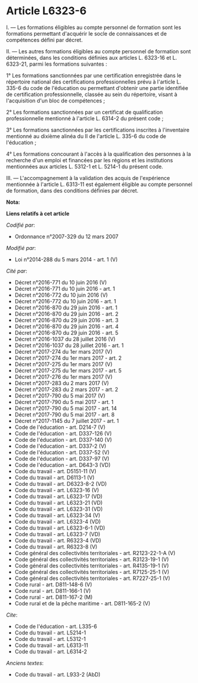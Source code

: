 # Article L6323-6

I. ― Les formations éligibles au compte personnel de formation sont les formations permettant d'acquérir le socle de
connaissances et de compétences défini par décret. 

II. ― Les autres formations éligibles au compte personnel de formation sont déterminées, dans les conditions définies aux
articles L. 6323-16 et L. 6323-21, parmi les formations suivantes : 

1° Les formations sanctionnées par une certification enregistrée dans le répertoire national des certifications
professionnelles prévu à l'article L. 335-6 du code de l'éducation ou permettant d'obtenir une partie identifiée de
certification professionnelle, classée au sein du répertoire, visant à l'acquisition d'un bloc de compétences ; 

2° Les formations sanctionnées par un certificat de qualification professionnelle mentionné à l'article L. 6314-2 du présent
code ; 

3° Les formations sanctionnées par les certifications inscrites à l'inventaire mentionné au dixième alinéa du II de l'article
L. 335-6 du code de l'éducation ; 

4° Les formations concourant à l'accès à la qualification des personnes à la recherche d'un emploi et financées par les
régions et les institutions mentionnées aux articles L. 5312-1 et L. 5214-1 du présent code. 

III. ― L'accompagnement à la validation des acquis de l'expérience mentionnée à l'article L. 6313-11 est également éligible
au compte personnel de formation, dans des conditions définies par décret.

**Nota:**



**Liens relatifs à cet article**

_Codifié par_:

  - Ordonnance n°2007-329 du 12 mars 2007

_Modifié par_:

  - Loi n°2014-288 du 5 mars 2014 - art. 1 (V)

_Cité par_:

  - Décret n°2016-771 du 10 juin 2016 (V)
  - Décret n°2016-771 du 10 juin 2016 - art. 1
  - Décret n°2016-772 du 10 juin 2016 (V)
  - Décret n°2016-772 du 10 juin 2016 - art. 1
  - Décret n°2016-870 du 29 juin 2016 - art. 1
  - Décret n°2016-870 du 29 juin 2016 - art. 2
  - Décret n°2016-870 du 29 juin 2016 - art. 3
  - Décret n°2016-870 du 29 juin 2016 - art. 4
  - Décret n°2016-870 du 29 juin 2016 - art. 5
  - Décret n°2016-1037 du 28 juillet 2016 (V)
  - Décret n°2016-1037 du 28 juillet 2016 - art. 1
  - Décret n°2017-274 du 1er mars 2017 (V)
  - Décret n°2017-274 du 1er mars 2017 - art. 2
  - Décret n°2017-275 du 1er mars 2017 (V)
  - Décret n°2017-275 du 1er mars 2017 - art. 5
  - Décret n°2017-276 du 1er mars 2017 (V)
  - Décret n°2017-283 du 2 mars 2017 (V)
  - Décret n°2017-283 du 2 mars 2017 - art. 2
  - Décret n°2017-790 du 5 mai 2017 (V)
  - Décret n°2017-790 du 5 mai 2017 - art. 1
  - Décret n°2017-790 du 5 mai 2017 - art. 14
  - Décret n°2017-790 du 5 mai 2017 - art. 8
  - Décret n°2017-1145 du 7 juillet 2017 - art. 1
  - Code de l'éducation - art. D214-7 (V)
  - Code de l'éducation - art. D337-126 (V)
  - Code de l'éducation - art. D337-140 (V)
  - Code de l'éducation - art. D337-2 (V)
  - Code de l'éducation - art. D337-52 (V)
  - Code de l'éducation - art. D337-97 (V)
  - Code de l'éducation - art. D643-3 (VD)
  - Code du travail - art. D5151-11 (V)
  - Code du travail - art. D6113-1 (V)
  - Code du travail - art. D6323-8-2 (VD)
  - Code du travail - art. L6323-16 (V)
  - Code du travail - art. L6323-17 (VD)
  - Code du travail - art. L6323-21 (VD)
  - Code du travail - art. L6323-31 (VD)
  - Code du travail - art. L6323-34 (V)
  - Code du travail - art. L6323-4 (VD)
  - Code du travail - art. L6323-6-1 (VD)
  - Code du travail - art. L6323-7 (VD)
  - Code du travail - art. R6323-4 (VD)
  - Code du travail - art. R6323-8 (V)
  - Code général des collectivités territoriales - art. R2123-22-1-A (V)
  - Code général des collectivités territoriales - art. R3123-19-1 (V)
  - Code général des collectivités territoriales - art. R4135-19-1 (V)
  - Code général des collectivités territoriales - art. R7125-25-1 (V)
  - Code général des collectivités territoriales - art. R7227-25-1 (V)
  - Code rural - art. D811-148-6 (V)
  - Code rural - art. D811-166-1 (V)
  - Code rural - art. D811-167-2 (M)
  - Code rural et de la pêche maritime - art. D811-165-2 (V)

_Cite_:

  - Code de l'éducation - art. L335-6
  - Code du travail - art. L5214-1
  - Code du travail - art. L5312-1
  - Code du travail - art. L6313-11
  - Code du travail - art. L6314-2

_Anciens textes_:

  - Code du travail - art. L933-2 (AbD)
